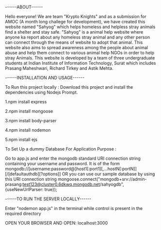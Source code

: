 ------ABOUT------

Hello everyone! We are team "Krypto Knights" and as a submission for AMOC (A month long challege for development), we have created this website named "Sahyog" which helps homeless and helpless stray animals find a shelter and stay safe. "Sahyog" is a animal help website where anyone ka report about any homeless stray animal and any other person can connect through the means of website to adopt that animal. This website also aims to spread awareness among the people about animal abuse and help them connect to various animal help NGOs in order to help stray Animals. This website is developed by a team of three  undergraduate students at Indian Institute of Information Technology, Surat which includes Prasang Maheshwari, Richard Tirkey and Astik Mehta.

------INSTALLATION AND USAGE------

To Run this project locally : Download this project and install the dependencies using Nodejs Prompt.

1.npm install express

2.npm install mongoose

3.npm install body-parser

4.npm install nodemon

5.npm install ejs

To Set Up a dummy Database For Application Purpose :

Go to app.js and enter the mongodb standard URI connection string containing your username and password. It is of the form
mongodb://[username:password@]host1[:port1][,...hostN[:portN]][/[defaultauthdb][?options]]
OR you can use our sample database by using this URI connection string
mongoose.connect("mongodb+srv://admin-prasang:test123@cluster0.6dkwq.mongodb.net/sahyogdb", {useNewUrlParser: true});

------TO RUN THE SERVER LOCALLY------

Enter "nodemon app.js" in the terminal while control is present in the required directory

OPEN YOUR BROWSER AND OPEN: localhost:3000
